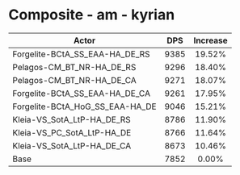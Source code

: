 # Composite - am - kyrian
| Actor | DPS | Increase |
|---|:---:|:---:|
|Forgelite-BCtA_SS_EAA-HA_DE_RS|9385|19.52%|
|Pelagos-CM_BT_NR-HA_DE_RS|9296|18.40%|
|Pelagos-CM_BT_NR-HA_DE_CA|9271|18.07%|
|Forgelite-BCtA_SS_EAA-HA_DE_CA|9261|17.95%|
|Forgelite-BCtA_HoG_SS_EAA-HA_DE|9046|15.21%|
|Kleia-VS_SotA_LtP-HA_DE_RS|8786|11.90%|
|Kleia-VS_PC_SotA_LtP-HA_DE|8766|11.64%|
|Kleia-VS_SotA_LtP-HA_DE_CA|8673|10.46%|
|Base|7852|0.00%|
